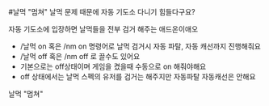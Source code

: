 #날먹 "멈쳐"
날먹 문제 때문에 자동 기도소 다니기 힘들다구요?

자동 기도소에 입장하면 날먹들을 전부 검거 해주는 애드온이애오

* /날먹 on 혹은 /nm on 명령어로 날먹 검거시 자동 파탈, 자동 캐선까지 진행해줘요
* /날먹 off 혹은 /nm off 로 끌수도 있어요
* 기본으로는 off상태이며 게임을 켰을때 수동으로 on 해줘야해요
* off 상태에서는 날먹 스펙의 유저를 검거는 해주지만 자동파탈 자동캐선은 안해요

날먹
"멈쳐"